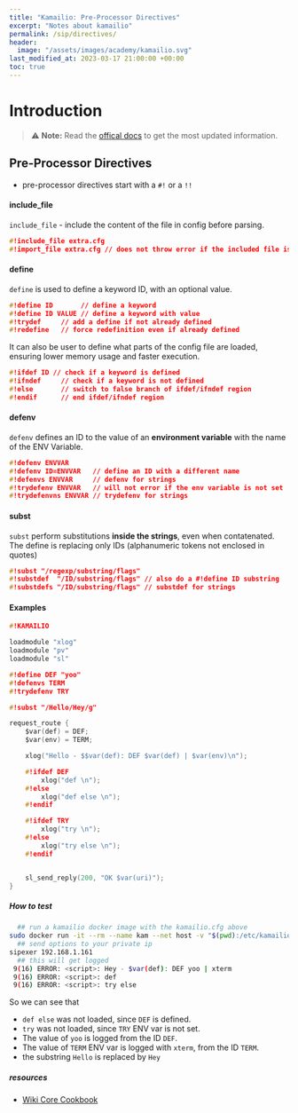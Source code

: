 ```yaml
---
title: "Kamailio: Pre-Processor Directives"
excerpt: "Notes about kamailio"
permalink: /sip/directives/
header:
  image: "/assets/images/academy/kamailio.svg"
last_modified_at: 2023-03-17 21:00:00 +00:00
toc: true
---
```


# Introduction

> :warning: **Note:** Read the [offical docs](https://www.kamailio.org/wikidocs/cookbooks/devel/core/) to get the most updated information.

## Pre-Processor Directives

* pre-processor directives start with a `#!` or a `!!`

#### include_file

`include_file` - include the content of the file in config before parsing.

```c
#!include_file extra.cfg
#!import_file extra.cfg // does not throw error if the included file is not found.
```

#### define

`define` is used to define a keyword ID, with an optional value. 

```c
#!define ID       // define a keyword
#!define ID VALUE // define a keyword with value
#!trydef     // add a define if not already defined
#!redefine   // force redefinition even if already defined
```

It can also be user to define what parts of the config file are loaded, ensuring lower memory usage and faster execution.

```c
#!ifdef ID // check if a keyword is defined
#!ifndef     // check if a keyword is not defined
#!else       // switch to false branch of ifdef/ifndef region
#!endif      // end ifdef/ifndef region
```

#### defenv 

`defenv` defines an ID to the value of an **environment variable** with the name of the ENV Variable.

```c
#!defenv ENVVAR
#!defenv ID=ENVVAR   // define an ID with a different name
#!defenvs ENVVAR     // defenv for strings
#!trydefenv ENVVAR   // will not error if the env variable is not set
#!trydefenvns ENVVAR // trydefenv for strings
```

#### subst

`subst` perform substitutions **inside the strings**, even when contatenated. The define is replacing only IDs (alphanumeric tokens not enclosed in quotes)

```c
#!subst "/regexp/substring/flags"
#!substdef  "/ID/substring/flags" // also do a #!define ID substring
#!substdefs "/ID/substring/flags" // substdef for strings
```

#### Examples

```c
#!KAMAILIO

loadmodule "xlog"
loadmodule "pv"
loadmodule "sl"

#!define DEF "yoo"
#!defenvs TERM
#!trydefenv TRY

#!subst "/Hello/Hey/g"

request_route {
    $var(def) = DEF;
    $var(env) = TERM;

    xlog("Hello - $$var(def): DEF $var(def) | $var(env)\n");

    #!ifdef DEF
        xlog("def \n");
    #!else
        xlog("def else \n");
    #!endif

    #!ifdef TRY
        xlog("try \n");
    #!else
        xlog("try else \n");
    #!endif


    sl_send_reply(200, "OK $var(uri)");
}
```

##### How to test

```sh
  ## run a kamailio docker image with the kamailio.cfg above
sudo docker run -it --rm --name kam --net host -v "$(pwd):/etc/kamailio/" kamailio/kamailio:5.6.4-bullseye
  ## send options to your private ip
sipexer 192.168.1.161
  ## this will get logged
 9(16) ERROR: <script>: Hey - $var(def): DEF yoo | xterm
 9(16) ERROR: <script>: def 
 9(16) ERROR: <script>: try else
```

So we can see that 
  * `def else` was not loaded, since `DEF` is defined.
  * `try` was not loaded, since `TRY` ENV var is not set.
  * The value of `yoo` is logged from the ID `DEF`.
  * The value of `TERM` ENV var is logged with `xterm`, from the ID `TERM`.
  * the substring `Hello` is replaced by `Hey`

##### resources
* [Wiki Core Cookbook](https://www.kamailio.org/wikidocs/cookbooks/devel/core/)
